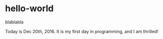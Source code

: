 # hello-world
blablabla

Today is Dec 20th, 2016. It is my first day in programming, and I am thrilled!
